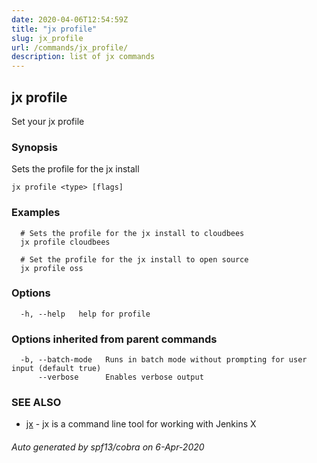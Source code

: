```yaml
---
date: 2020-04-06T12:54:59Z
title: "jx profile"
slug: jx_profile
url: /commands/jx_profile/
description: list of jx commands
---
```

## jx profile

Set your jx profile

### Synopsis

Sets the profile for the jx install

```
jx profile <type> [flags]
```

### Examples

```
  # Sets the profile for the jx install to cloudbees
  jx profile cloudbees
  
  # Set the profile for the jx install to open source
  jx profile oss
```

### Options

```
  -h, --help   help for profile
```

### Options inherited from parent commands

```
  -b, --batch-mode   Runs in batch mode without prompting for user input (default true)
      --verbose      Enables verbose output
```

### SEE ALSO

* [jx](/commands/jx/)	 - jx is a command line tool for working with Jenkins X

###### Auto generated by spf13/cobra on 6-Apr-2020
